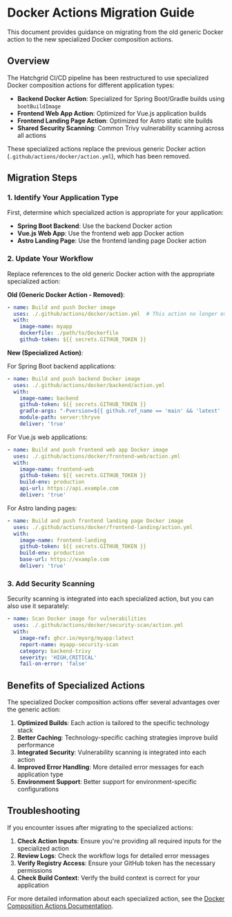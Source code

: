 # Docker Actions Migration Guide

This document provides guidance on migrating from the old generic Docker action to the new specialized Docker composition actions.

## Overview

The Hatchgrid CI/CD pipeline has been restructured to use specialized Docker composition actions for different application types:

- **Backend Docker Action**: Specialized for Spring Boot/Gradle builds using `bootBuildImage`
- **Frontend Web App Action**: Optimized for Vue.js application builds
- **Frontend Landing Page Action**: Optimized for Astro static site builds
- **Shared Security Scanning**: Common Trivy vulnerability scanning across all actions

These specialized actions replace the previous generic Docker action (`.github/actions/docker/action.yml`), which has been removed.

## Migration Steps

### 1. Identify Your Application Type

First, determine which specialized action is appropriate for your application:

- **Spring Boot Backend**: Use the backend Docker action
- **Vue.js Web App**: Use the frontend web app Docker action
- **Astro Landing Page**: Use the frontend landing page Docker action

### 2. Update Your Workflow

Replace references to the old generic Docker action with the appropriate specialized action:

**Old (Generic Docker Action - Removed)**:
```yaml
- name: Build and push Docker image
  uses: ./.github/actions/docker/action.yml  # This action no longer exists
  with:
    image-name: myapp
    dockerfile: ./path/to/Dockerfile
    github-token: ${{ secrets.GITHUB_TOKEN }}
```

**New (Specialized Action)**:

For Spring Boot backend applications:
```yaml
- name: Build and push backend Docker image
  uses: ./.github/actions/docker/backend/action.yml
  with:
    image-name: backend
    github-token: ${{ secrets.GITHUB_TOKEN }}
    gradle-args: "-Pversion=${{ github.ref_name == 'main' && 'latest' || github.ref_name }} -Penv=production"
    module-path: server:thryve
    deliver: 'true'
```

For Vue.js web applications:
```yaml
- name: Build and push frontend web app Docker image
  uses: ./.github/actions/docker/frontend-web/action.yml
  with:
    image-name: frontend-web
    github-token: ${{ secrets.GITHUB_TOKEN }}
    build-env: production
    api-url: https://api.example.com
    deliver: 'true'
```

For Astro landing pages:
```yaml
- name: Build and push frontend landing page Docker image
  uses: ./.github/actions/docker/frontend-landing/action.yml
  with:
    image-name: frontend-landing
    github-token: ${{ secrets.GITHUB_TOKEN }}
    build-env: production
    base-url: https://example.com
    deliver: 'true'
```

### 3. Add Security Scanning

Security scanning is integrated into each specialized action, but you can also use it separately:

```yaml
- name: Scan Docker image for vulnerabilities
  uses: ./.github/actions/docker/security-scan/action.yml
  with:
    image-ref: ghcr.io/myorg/myapp:latest
    report-name: myapp-security-scan
    category: backend-trivy
    severity: 'HIGH,CRITICAL'
    fail-on-error: 'false'
```

## Benefits of Specialized Actions

The specialized Docker composition actions offer several advantages over the generic action:

1. **Optimized Builds**: Each action is tailored to the specific technology stack
2. **Better Caching**: Technology-specific caching strategies improve build performance
3. **Integrated Security**: Vulnerability scanning is integrated into each action
4. **Improved Error Handling**: More detailed error messages for each application type
5. **Environment Support**: Better support for environment-specific configurations

## Troubleshooting

If you encounter issues after migrating to the specialized actions:

1. **Check Action Inputs**: Ensure you're providing all required inputs for the specialized action
2. **Review Logs**: Check the workflow logs for detailed error messages
3. **Verify Registry Access**: Ensure your GitHub token has the necessary permissions
4. **Check Build Context**: Verify the build context is correct for your application

For more detailed information about each specialized action, see the [Docker Composition Actions Documentation](./docker-composition-actions.md).
